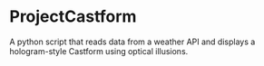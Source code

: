 # ProjectCastform
A python script that reads data from a weather API and displays a hologram-style Castform using optical illusions.
